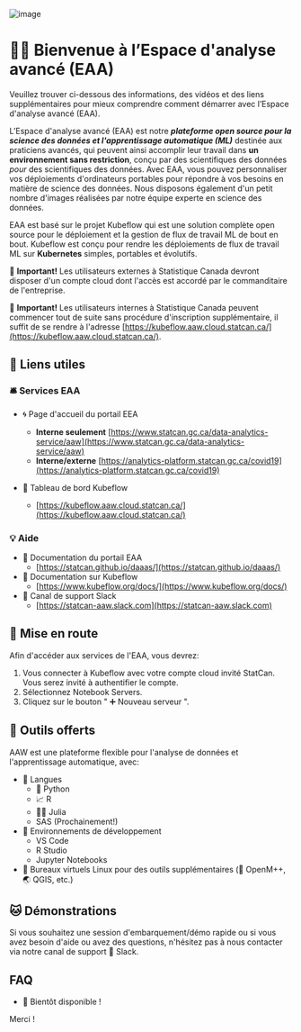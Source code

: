 ![image](https://user-images.githubusercontent.com/8212170/158243976-0ee25082-f3dc-4724-b8c3-1430c7f2a461.png)

# 🧙🔮 Bienvenue à l’Espace d'analyse avancé (EAA)

Veuillez trouver ci-dessous des informations, des vidéos et des liens
supplémentaires pour mieux comprendre comment démarrer avec l’Espace d'analyse
avancé (EAA).

L’Espace d'analyse avancé (EAA) est notre **_plateforme open source pour la
science des données et l'apprentissage automatique (ML)_** destinée aux
praticiens avancés, qui peuvent ainsi accomplir leur travail dans **un
environnement sans restriction**, conçu par des scientifiques des données _pour_
des scientifiques des données. Avec EAA, vous pouvez personnaliser vos
déploiements d'ordinateurs portables pour répondre à vos besoins en matière de
science des données. Nous disposons également d'un petit nombre d'images
réalisées par notre équipe experte en science des données.

EAA est basé sur le projet Kubeflow qui est une solution complète open source
pour le déploiement et la gestion de flux de travail ML de bout en bout.
Kubeflow est conçu pour rendre les déploiements de flux de travail ML sur
**Kubernetes** simples, portables et évolutifs.

🔔 **Important!** Les utilisateurs externes à Statistique Canada devront
disposer d'un compte cloud dont l'accès est accordé par le commanditaire de
l'entreprise.

🔔 **Important!** Les utilisateurs internes à Statistique Canada peuvent
commencer tout de suite sans procédure d'inscription supplémentaire, il suffit
de se rendre à l'adresse
[https://kubeflow.aaw.cloud.statcan.ca/](https://kubeflow.aaw.cloud.statcan.ca/).

## 🔗 Liens utiles

### 🛎️ Services EAA

- 🌀 Page d'accueil du portail EEA

  - **Interne seulement**
    [https://www.statcan.gc.ca/data-analytics-service/aaw](https://www.statcan.gc.ca/data-analytics-service/aaw)
  - **Interne/externe**
    [https://analytics-platform.statcan.gc.ca/covid19](https://analytics-platform.statcan.gc.ca/covid19)

- 🤖 Tableau de bord Kubeflow
  - [https://kubeflow.aaw.cloud.statcan.ca/](https://kubeflow.aaw.cloud.statcan.ca/)

### 💡 Aide

- 📗 Documentation du portail EAA
  - [https://statcan.github.io/daaas/](https://statcan.github.io/daaas/)
- 📘 Documentation sur Kubeflow
  - [https://www.kubeflow.org/docs/](https://www.kubeflow.org/docs/)
- 🤝 Canal de support Slack
  - [https://statcan-aaw.slack.com](https://statcan-aaw.slack.com)

## 🧭 Mise en route

Afin d'accéder aux services de l'EAA, vous devrez:

1. Vous connecter à Kubeflow avec votre compte cloud invité StatCan. Vous serez
   invité à authentifier le compte.
2. Sélectionnez Notebook Servers.
3. Cliquez sur le bouton " ➕ Nouveau serveur ".

## 🧰 Outils offerts

AAW est une plateforme flexible pour l'analyse de données et l'apprentissage
automatique, avec:

- 📜 Langues
  - 🐍 Python
  - 📈 R
  - 👩🔬 Julia
  - SAS (Prochainement!)
- 🧮 Environnements de développement
  - VS Code
  - R Studio
  - Jupyter Notebooks
- 🐧 Bureaux virtuels Linux pour des outils supplémentaires (🧫 OpenM++, 🌏
  QGIS, etc.)

## 🐱 Démonstrations

Si vous souhaitez une session d'embarquement/démo rapide ou si vous avez besoin
d'aide ou avez des questions, n'hésitez pas à nous contacter via notre canal de
support 🤝 Slack.

## FAQ

- 🚧 Bientôt disponible !

Merci !

